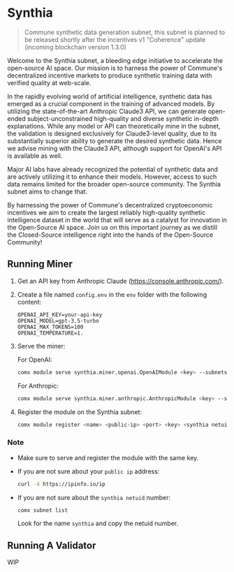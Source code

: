 # Synthia
> Commune synthetic data generation subnet, this subnet is planned to be released shortly after the incentives v1 "Coherence" update (incoming blockchain version 1.3.0)

Welcome to the Synthia subnet, a bleeding edge initiative to accelerate the open-source AI space. Our mission is to harness the power of Commune's decentralized incentive markets to produce synthetic training data with verified quality at web-scale.

In the rapidly evolving world of artificial intelligence, synthetic data has emerged as a crucial component in the training of advanced models. By utilizing the state-of-the-art Anthropic Claude3 API, we can generate open-ended subject-unconstrained high-quality and diverse synthetic in-depth explanations. While any model or API can theoretically mine in the subnet, the validation is designed exclusively for Claude3-level quality, due to its substantially superior ability to generate the desired synthetic data. Hence we advise mining with the Claude3 API, although support for OpenAI's API is available as well.

Major AI labs have already recognized the potential of synthetic data and are actively utilizing it to enhance their models. However, access to such data remains limited for the broader open-source community. The Synthia subnet aims to change that.

By harnessing the power of Commune's decentralized cryptoeconomic incentives we aim to create the largest reliably high-quality synthetic intelligence dataset in the world that will serve as a catalyst for innovation in the Open-Source AI space. Join us on this important journey as we distill the Closed-Source intelligence right into the hands of the Open-Source Community!

## Running Miner

1. Get an API key from Anthropic Claude (https://console.anthropic.com/).

2. Create a file named `config.env` in the `env` folder with the following content:

   ```
   OPENAI_API_KEY=your-api-key
   OPENAI_MODEL=gpt-3.5-turbo
   OPENAI_MAX_TOKENS=100
   OPENAI_TEMPERATURE=1.
   ```

3. Serve the miner:

   For OpenAI:
   ```bash
   comx module serve synthia.miner.openai.OpenAIModule <key> --subnets-whitelist <synthia netuid>
   ```

   For Anthropic:
   ```bash
   comx module serve synthia.miner.anthropic.AnthropicModule <key> --subnets-whitelist <synthia netuid>
   ```

4. Register the module on the Synthia subnet:

   ```bash
   comx module register <name> <public-ip> <port> <key> <synthia netuid>
   ```

### Note

- Make sure to serve and register the module with the same key.
- If you are not sure about your `public ip` address: 

   ```bash
   curl -4 https://ipinfo.io/ip
   ```

- If you are not sure about the `synthia netuid` number:

   ```bash
   comx subnet list
   ```

   Look for the name `synthia` and copy the netuid number.

## Running A Validator
WIP
